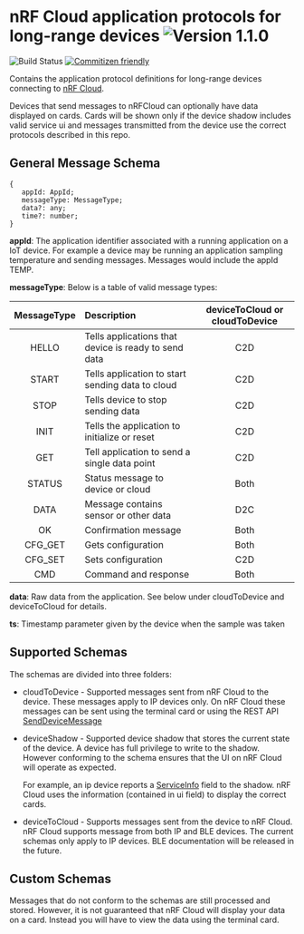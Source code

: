 # nRF Cloud application protocols for long-range devices ![Version 1.1.0](https://img.shields.io/badge/version-1.1.0-brightgreen.svg)

![Build Status](https://codebuild.us-east-1.amazonaws.com/badges?uuid=eyJlbmNyeXB0ZWREYXRhIjoiaFNvdXU1SWlMRGFCR3Q5U2tKWnptL3E2SU1VUnNsQ2d5djBBUUpmRXV4cGtjdnJKSXcyVzBtQThpZjIyczVxQkVsUnpYcUJkSUE1NHg2b1l6N0VrWFBvPSIsIml2UGFyYW1ldGVyU3BlYyI6InQvalE2ZWJtVmRIZWMxU2giLCJtYXRlcmlhbFNldFNlcmlhbCI6MX0%3D&branch=v1) [![Commitizen friendly](https://img.shields.io/badge/commitizen-friendly-brightgreen.svg)](http://commitizen.github.io/cz-cli/)

Contains the application protocol definitions for long-range devices
connecting to [nRF Cloud](https://nrfcloud.com/). 

Devices that send messages to nRFCloud can optionally have data displayed on cards. Cards will be shown only if the device shadow includes valid service ui and messages transmitted from the device use the correct protocols described in this repo.
## General Message Schema

```
{
   appId: AppId;
   messageType: MessageType;
   data?: any;
   time?: number;
}
```

**appId**: The application identifier associated with a running application on a IoT device. For example a device may be running an application sampling temperature and sending messages. Messages would include the appId TEMP.

**messageType**: Below is a table of valid message types:

| MessageType      | Description | deviceToCloud or cloudToDevice |
| :-----------:      | :----------- | :-----------:                    |
| HELLO | Tells applications that device is ready to send data	  | C2D |
| START | Tells application to start sending data to cloud	      | C2D |
| STOP  | Tells device to stop sending data	                      | C2D |
| INIT  | Tells the application to initialize or reset	          | C2D |
| GET | Tell application to send a single data point	          | C2D |
| STATUS  | Status message to device or cloud                     | Both|
| DATA  | Message contains sensor or other data	                  | D2C |
| OK  | Confirmation message	                                  | Both|
| CFG_GET  | Gets configuration	                                  | Both|
| CFG_SET  | Sets configuration	                                  | C2D |
| CMD  | Command and response	                                  | Both|

**data**: Raw data from the application. See below under cloudToDevice and deviceToCloud for details. 

**ts**: Timestamp parameter given by the device when the sample was taken
## Supported Schemas

The schemas are divided into three folders:

* cloudToDevice - Supported messages sent from nRF Cloud to the device. These messages apply to IP devices only. On nRF Cloud these messages can be sent using the terminal card or using the REST API [SendDeviceMessage](https://api.nrfcloud.com/v1#operation/SendDeviceMessage)

* deviceShadow - Supported device shadow that stores the current state of the device. A device has full privilege to write to the shadow. However conforming to the schema ensures that the UI on nRF Cloud will operate as expected. 

    For example, an ip device reports a [ServiceInfo](https://github.com/nRFCloud/application-protocols/blob/v1/schemas/deviceShadow/ipShadow/ipShadow.json#L281-L305) field to the shadow. nRF Cloud uses the information (contained in ui field) to display the correct cards.

* deviceToCloud - Supports messages sent from the device to nRF Cloud. nRF Cloud supports message from both IP and BLE devices. The current schemas only apply to IP devices. BLE documentation will be released in the future.       



## Custom Schemas

Messages that do not conform to the schemas are still processed and stored. However, it is not guaranteed that nRF Cloud will display your data on a card. Instead you will have to view the data using the terminal card.
 


